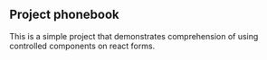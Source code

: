 ## Project phonebook

This is a simple project that demonstrates comprehension of using controlled components on react forms.
